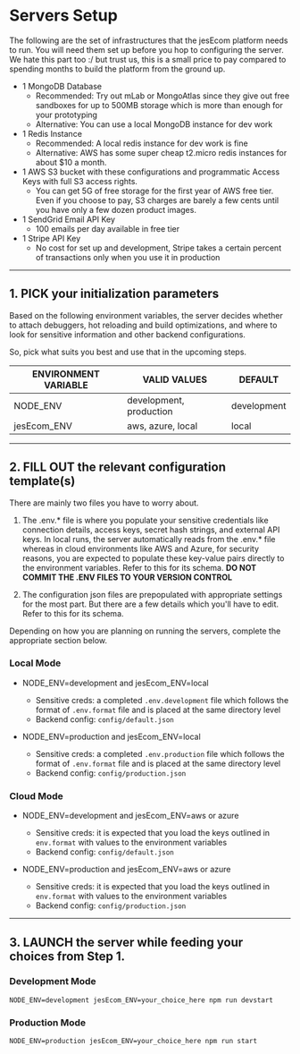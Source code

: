 # Servers Setup

The following are the set of infrastructures that the jesEcom platform needs to run. You will need them set up before you hop to configuring the server. We hate this part too :/ but trust us, this is a small price to pay compared to spending months to build the platform from the ground up.

* 1 MongoDB Database
    * Recommended: Try out mLab or MongoAtlas since they give out free sandboxes for up to 500MB storage which is more than enough for your prototyping
    * Alternative: You can use a local MongoDB instance for dev work
* 1 Redis Instance
    * Recommended: A local redis instance for dev work is fine
    * Alternative: AWS has some super cheap t2.micro redis instances for about $10 a month.
* 1 AWS S3 bucket with these configurations and programmatic Access Keys with full S3 access rights.
    * You can get 5G of free storage for the first year of AWS free tier. Even if you choose to pay, S3 charges are barely a few cents until you have only a few dozen product images.
* 1 SendGrid Email API Key
    * 100 emails per day available in free tier
* 1 Stripe API Key
    * No cost for set up and development, Stripe takes a certain percent of transactions only when you use it in production

---

## 1. PICK your initialization parameters

Based on the following environment variables, the server decides whether to attach debuggers, hot reloading and build optimizations, and where to look for sensitive information and other backend configurations.

So, pick what suits you best and use that in the upcoming steps.

|ENVIRONMENT VARIABLE   |VALID VALUES               |DEFAULT        
|---                    |---                        |---                         
|NODE_ENV               |development, production    |development    
|jesEcom_ENV             |aws, azure, local          |local         

---

## 2. FILL OUT the relevant configuration template(s)

There are mainly two files you have to worry about.
1. The .env.* file is where you populate your sensitive credentials like connection details, access keys, secret hash strings, and external API keys. In local runs, the server automatically reads from the .env.* file whereas in cloud environments like AWS and Azure, for security reasons, you are expected to populate these key-value pairs directly to the environment variables. Refer to this for its schema. **DO NOT COMMIT THE .ENV FILES TO YOUR VERSION CONTROL**

2. The configuration json files are prepopulated with appropriate settings for the most part. But there are a few details which you'll have to edit. Refer to this for its schema.


Depending on how you are planning on running the servers, complete the appropriate section below.

### Local Mode

* NODE_ENV=development and jesEcom_ENV=local 
    * Sensitive creds: a completed `.env.development` file which follows the format of `.env.format` file and is placed at the same directory level
    * Backend config: `config/default.json`

* NODE_ENV=production and jesEcom_ENV=local
    * Sensitive creds: a completed `.env.production` file which follows the format of `.env.format` file and is placed at the same directory level
    * Backend config: `config/production.json`

### Cloud Mode

* NODE_ENV=development and jesEcom_ENV=aws or azure
    * Sensitive creds: it is expected that you load the keys outlined in `env.format` with values to the environment variables 
    * Backend config: `config/default.json`

* NODE_ENV=production and jesEcom_ENV=aws or azure
    * Sensitive creds: it is expected that you load the keys outlined in `env.format` with values to the environment variables
    * Backend config: `config/production.json`

---

## 3. LAUNCH the server while feeding your choices from Step 1.

### Development Mode

`NODE_ENV=development jesEcom_ENV=your_choice_here npm run devstart`

### Production Mode

`NODE_ENV=production jesEcom_ENV=your_choice_here npm run start`


